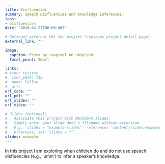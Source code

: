```yaml
---
title: Disfluencies
summary: Speech Disfluencies and Knowledge Inferences.
tags:
- Disfluencies
date: "2016-04-27T00:00:00Z"

# Optional external URL for project (replaces project detail page).
external_link: ""

image:
  caption: Photo by rawpixel on Unsplash
  focal_point: Smart

links:
# icon: twitter
#  icon_pack: fab
#  name: Follow
#  url: 
url_code: ""
url_pdf: ""
url_slides: ""
url_video: ""

# Slides (optional).
#   Associate this project with Markdown slides.
#   Simply enter your slide deck's filename without extension.
#   E.g. `slides = "example-slides"` references `content/slides/example-slides.md`.
#   Otherwise, set `slides = ""`.
slides: example
---
```


In this project I am exploring when children do and do not use speech disfluencies (e.g., ‘umm’) to infer a speaker’s knowledge.